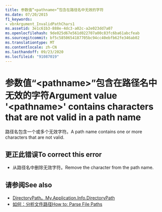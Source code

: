 ```yaml
---
title: 参数值“<pathname>”包含在路径名中无效的字符
ms.date: 07/20/2015
f1_keywords:
- vbrArgument_InvalidPathChars1
ms.assetid: 3e1c61b3-888e-4dc3-a02c-a2e023dd7a07
ms.openlocfilehash: 9de025d67e561d022707a00c83fc6ba61abcfeab
ms.sourcegitcommit: bf5c5850654187705bc94cc40ebfb62fe346ab02
ms.translationtype: MT
ms.contentlocale: zh-CN
ms.lasthandoff: 09/23/2020
ms.locfileid: "91087019"
---
```

# <a name="argument-value-pathname-contains-characters-that-are-not-valid-in-a-path-name"></a><span data-ttu-id="ff05d-102">参数值“\<pathname>”包含在路径名中无效的字符</span><span class="sxs-lookup"><span data-stu-id="ff05d-102">Argument value '\<pathname>' contains characters that are not valid in a path name</span></span>

<span data-ttu-id="ff05d-103">路径名包含一个或多个无效字符。</span><span class="sxs-lookup"><span data-stu-id="ff05d-103">A path name contains one or more characters that are not valid.</span></span>  
  
## <a name="to-correct-this-error"></a><span data-ttu-id="ff05d-104">更正此错误</span><span class="sxs-lookup"><span data-stu-id="ff05d-104">To correct this error</span></span>  
  
- <span data-ttu-id="ff05d-105">从路径名中删除无效字符。</span><span class="sxs-lookup"><span data-stu-id="ff05d-105">Remove the character from the path name.</span></span>  
  
## <a name="see-also"></a><span data-ttu-id="ff05d-106">请参阅</span><span class="sxs-lookup"><span data-stu-id="ff05d-106">See also</span></span>

- [<span data-ttu-id="ff05d-107">DirectoryPath。</span><span class="sxs-lookup"><span data-stu-id="ff05d-107">My.Application.Info.DirectoryPath</span></span>](xref:Microsoft.VisualBasic.ApplicationServices.AssemblyInfo.DirectoryPath)
- [<span data-ttu-id="ff05d-108">如何：分析文件路径</span><span class="sxs-lookup"><span data-stu-id="ff05d-108">How to: Parse File Paths</span></span>](../developing-apps/programming/drives-directories-files/how-to-parse-file-paths.md)
